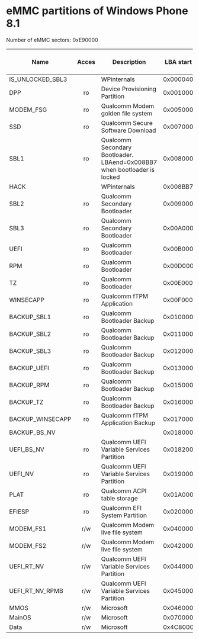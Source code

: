 # eMMC partitions of Windows Phone 8.1

Number of eMMC sectors: 0xE90000

| Name            | Acces | Description | LBA start | LBA end | Size (bytes) | File system | Present in .ffu file |
|-----------------|:-----:|-------------|-----------|---------|--------------|-------------|:--------------------:|
|IS_UNLOCKED_SBL3 | | WPinternals | 0x000040 | 0x000040 | 0x0000000200 | | :white_large_square: |
|DPP              | ro | Device Provisioning Partition | 0x001000 | 0x004FFF | 0x0000800000 | FAT | :white_large_square: |
|MODEM_FSG        | ro | Qualcomm Modem golden file system | 0x005000 | 0x0067FF | 0x0000300000 | | :white_large_square: |
|SSD              | ro | Qualcomm Secure Software Download | 0x007000 | 0x00701F | 0x0000004000 | | :white_large_square: |
|SBL1             | ro | Qualcomm Secondary Bootloader.  LBAend=0x008BB7 when bootloader is locked | 0x008000 | 0x008BB6 | 0x0000176E00 | | :white_check_mark: |
|HACK             | | WPinternals | 0x008BB7 | 0x008BB7 | 0x0000000200 | | :white_large_square: |
|SBL2             | ro | Qualcomm Secondary Bootloader | 0x009000 | 0x009BB7 | 0x0000177000 | | :white_check_mark: |
|SBL3             | ro | Qualcomm Secondary Bootloader | 0x00A000 | 0x00AFFF | 0x0000200000 | | :white_check_mark: |
|UEFI             | ro | Qualcomm Bootloader | 0x00B000 | 0x00C387 | 0x0000271000 | | :white_check_mark: |
|RPM              | ro | Qualcomm Bootloader | 0x00D000 | 0x00D3E7 | 0x000007d000 | | :white_check_mark: |
|TZ               | ro | Qualcomm Bootloader | 0x00E000 | 0x00E3E7 | 0x000007d000 | | :white_check_mark: |
|WINSECAPP        | ro | Qualcomm fTPM Application | 0x00F000 | 0x00F3FF | 0x0000080000 | | :white_check_mark: |
|BACKUP_SBL1      | ro | Qualcomm Bootloader Backup | 0x010000 | 0x010BB7 | 0x0000177000 | | :white_large_square: |
|BACKUP_SBL2      | ro | Qualcomm Bootloader Backup | 0x011000 | 0x011BB7 | 0x0000177000 | | :white_large_square: |
|BACKUP_SBL3      | ro | Qualcomm Bootloader Backup | 0x012000 | 0x012FFF | 0x0000200000 | | :white_large_square: |
|BACKUP_UEFI      | ro | Qualcomm Bootloader Backup | 0x013000 | 0x014387 | 0x0000271000 | | :white_large_square: |
|BACKUP_RPM       | ro | Qualcomm Bootloader Backup | 0x015000 | 0x0153E7 | 0x000007d000 | | :white_large_square: |
|BACKUP_TZ        | ro | Qualcomm Bootloader Backup | 0x016000 | 0x0163E7 | 0x000007d000 | | :white_large_square: |
|BACKUP_WINSECAPP | ro | Qualcomm fTPM Application Backup | 0x017000 | 0x0173FF | 0x0000080000 | | :white_large_square: |
|BACKUP_BS_NV     | | | 0x018000 | 0x0181FF | 0x0000040000 | | :white_large_square: |
|UEFI_BS_NV       | ro | Qualcomm UEFI Variable Services Partition | 0x018200 | 0x0183FF | 0x0000040000 | | :white_large_square: |
|UEFI_NV          | ro | Qualcomm UEFI Variable Services Partition | 0x019000 | 0x0191FF | 0x0000040000 | | :white_large_square: |
|PLAT             | ro | Qualcomm ACPI table storage | 0x01A000 | 0x01DFFF | 0x0000800000 | | :white_check_mark: |
|EFIESP           | ro | Qualcomm EFI System Partition | 0x020000 | 0x03FFFF | 0x0004000000 | FAT | :white_check_mark: |
|MODEM_FS1        | r/w | Qualcomm Modem live file system | 0x040000 | 0x0417FF | 0x0000300000 | | :white_large_square: |
|MODEM_FS2        | r/w | Qualcomm Modem live file system | 0x042000 | 0x0437FF | 0x0000300000 | | :white_large_square: |
|UEFI_RT_NV       | r/w | Qualcomm UEFI Variable Services Partition | 0x044000 | 0x0441FF | 0x000004000 | | :white_large_square: |
|UEFI_RT_NV_RPMB  | r/w | Qualcomm UEFI Variable Services Partition | 0x045000 | 0x0450FF | 0x0000020000 | | :white_large_square: |
|MMOS             | r/w | Microsoft | 0x046000 | 0x06DF5F | 0x0004FEC000 | FAT | :white_check_mark: |
|MainOS           | r/w | Microsoft | 0x070000 | 0x4C7EFF | 0x008AFE0000 | NTFS | :white_check_mark: |
|Data             | r/w | Microsoft | 0x4C8000 | 0xE8FFDE | 0x0138FFBE00 | NTFS | :white_check_mark: |



